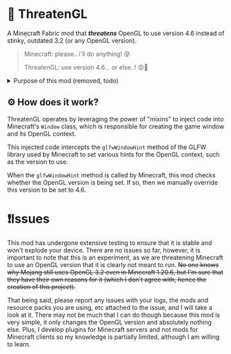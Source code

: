# 🤬 ThreatenGL
A Minecraft Fabric mod that ***threatens*** OpenGL to use version 4.6 instead of stinky, outdated 3.2 (or any OpenGL version).

> Minecraft: please.. i'll do anything! 😰
>
> ThreatenGL: use version 4.6... or else..! 😡🔪

<details>
<summary> Purpose of this mod (removed, todo) </summary>

## 🤨 Why?
ThreatenGL exists for many reasons, but here are the most important ones:
- **Graphics Evolution**: OpenGL 3.2, the version of OpenGL that Minecraft still uses to this day, is ***ancient*** by today's standards. It was released on August 11, 2008 - a time when the graphics capabilities of devices were significantly less advanced than what we have today. OpenGL 3.2 is 16 years old, and can now legally drive and have children!

- **MASSIVE Performance Bost**: One of the most compelling reasons for this mod's existence is the significant performance improvements it can bring, especially on newer devices. I recently decided to switch to Linux again and noticed that my frame rates were **DOUBLE** of that on Windows, even with ray-traced shaders, 30 fabric mods and 5 resource packs enabled. Then I also noticed that my OpenGL version was 4.6 and not 3.2 like on Windows. The mod aims to bridge this gap by forcing Minecraft to use a more modern version of OpenGL, allowing it to leverage the full potential of your hardware.

- **Compatibility and Optimisation**: OpenGL was developed ***a long time*** before many of the powerful graphics cards available today were even created or thought of. As a result, these graphics cards were not optimised for OpenGL 3.2, leading to suboptimal performance. By forcing the use of OpenGL 4.6, ThreatenGL ensures that Minecraft can take advantage of the optimisations and features provided by more recent graphics cards.

- **Future-Proofing**: This mod isn't just about improving the current experience; it's also about future-proofing Minecraft. As technology continues to advance, the demand for better graphics such as shaders and performance will only increase. By ensuring that Minecraft uses a more modern version of OpenGL, ThreatenGL helps keep the game fresh and fun for everyone, especially those who love to push the boundaries with the latest hardware. (like me, for example)
    - Imagine if shader creators had to entirely ditch some features because the game was running slow, thinking it was their shaders that were the problem, when in reality it was actually just an outdated OpenGL version being incredibly slow. That is a lot of missed opportunities!

</details>

## ⚙️ How does it work?
ThreatenGL operates by leveraging the power of "mixins" to inject code into Minecraft's `Window` class, which is responsible for creating the game window and its OpenGL context.

This injected code intercepts the `glfwWindowHint` method of the GLFW library used by Minecraft to set various hints for the OpenGL context, such as the version to use.

When the `glfwWindowHint` method is called by Minecraft, this mod checks whether the OpenGL version is being set. If so, then we manually override this version to be set to 4.6.

# ❗Issues
This mod has undergone extensive testing to ensure that it is stable and won't explode your device. There are no issues so far, however, it is important to note that this is an experiment, as we are threatening Minecraft to use an OpenGL version that it is clearly not meant to run. ~~No one knows why Mojang still uses OpenGL 3.2 even in Minecraft 1.20.6, but I'm sure that they have their own reasons for it (which I don't agree with, hence the creation of this project).~~

That being said, please report any issues with your logs, the mods and resource packs you are using, etc attached to the issue, and I will take a look at it. There may not be much that I can do though because this mod is very simple, it only changes the OpenGL version and absolutely nothing else. Plus, I develop plugins for Minecraft servers and not mods for Minecraft clients so my knowledge is partially limited, although I am willing to learn.
